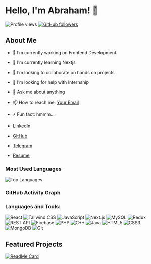 

<!--
**abrahamt17/abrahamt17** is a ✨ _special_ ✨ repository because its `README.md` (this file) appears on your GitHub profile.

Here are some ideas to get you started:

- 🔭 I’m currently working on ...
- 🌱 I’m currently learning ...
- 👯 I’m looking to collaborate on ...
- 🤔 I’m looking for help with ...
- 💬 Ask me about ...
- 📫 How to reach me: ...
- 😄 Pronouns: ...
- ⚡ Fun fact: ... hmmm ....very hmmmm
-->

# Hello, I'm Abraham! 👋

![Profile views](https://gpvc.arturio.dev/abrahamt17)
[![GitHub followers](https://img.shields.io/github/followers/abrahamt17?label=Follow&style=social)](https://github.com/abrahamt17/?tab=follow)

## About Me

- 🔭 I’m currently working on Frontend Development
- 🌱 I’m currently learning Nextjs 
- 👯 I’m looking to collaborate on hands on projects 
- 🤔 I’m looking for help with Internship
- 💬 Ask me about anything
- 📫 How to reach me: [Your Email](mailto:tikuyeabraham@gmail.com)
- ⚡ Fun fact: hmmm...

- [LinkedIn](https://www.linkedin.com/in/your-profile)
- [GitHub](https://github.com/abrahamt17)
- [Telegram](https://t.me/your-telegram-channel)
- [Resume](https://link-to-your-resume)

### Most Used Languages








![Top Languages](https://img.shields.io/badge/Top%20Languages-JavaScript%20%7C%20React%20%7C%20Next.js-blue)
### GitHub Activity Graph





### Languages and Tools:

![React](https://img.shields.io/badge/-React-61DAFB?style=flat-square&logo=react&logoColor=black)
![Tailwind CSS](https://img.shields.io/badge/-Tailwind%20CSS-38B2AC?style=flat-square&logo=tailwind-css&logoColor=white)
![JavaScript](https://img.shields.io/badge/-JavaScript-F7DF1E?style=flat-square&logo=javascript&logoColor=black)
![Next.js](https://img.shields.io/badge/-Next.js-000000?style=flat-square&logo=next-dot-js&logoColor=white)
![MySQL](https://img.shields.io/badge/-MySQL-4479A1?style=flat-square&logo=mysql&logoColor=white)
![Redux](https://img.shields.io/badge/-Redux-764ABC?style=flat-square&logo=redux&logoColor=white)
![REST API](https://img.shields.io/badge/-REST%20API-005571?style=flat-square&logo=restful-api&logoColor=white)
![Firebase](https://img.shields.io/badge/-Firebase-FFCA28?style=flat-square&logo=firebase&logoColor=black)
![PHP](https://img.shields.io/badge/-PHP-777BB4?style=flat-square&logo=php&logoColor=white)
![C++](https://img.shields.io/badge/-C++-00599C?style=flat-square&logo=c%2B%2B&logoColor=white)
![Java](https://img.shields.io/badge/-Java-007396?style=flat-square&logo=java&logoColor=white)
![HTML5](https://img.shields.io/badge/-HTML5-E34F26?style=flat-square&logo=html5&logoColor=white)
![CSS3](https://img.shields.io/badge/-CSS3-1572B6?style=flat-square&logo=css3&logoColor=white)
![MongoDB](https://img.shields.io/badge/-MongoDB-47A248?style=flat-square&logo=mongodb&logoColor=white)
![Git](https://img.shields.io/badge/-Git-F05032?style=flat-square&logo=git&logoColor=white)

## Featured Projects

[![ReadMe Card](https://github-readme-stats.vercel.app/api/pin/?username=abrahamt17&repo=react-messenger&theme=radical)](https://github.com/abrahamt17/react-messenger)
